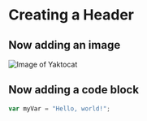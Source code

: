# Creating a Header
## Now adding an image
![Image of Yaktocat](https://octodex.github.com/images/yaktocat.png)
## Now adding a code block
``` javascript
var myVar = "Hello, world!";
```

